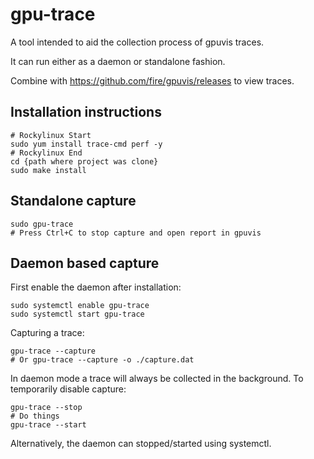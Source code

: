 # gpu-trace

A tool intended to aid the collection process of gpuvis traces.

It can run either as a daemon or standalone fashion.

Combine with https://github.com/fire/gpuvis/releases to view traces.

## Installation instructions

```
# Rockylinux Start
sudo yum install trace-cmd perf -y
# Rockylinux End
cd {path where project was clone}
sudo make install
```

## Standalone capture

```
sudo gpu-trace
# Press Ctrl+C to stop capture and open report in gpuvis
```

## Daemon based capture

First enable the daemon after installation:
```
sudo systemctl enable gpu-trace
sudo systemctl start gpu-trace
```

Capturing a trace:
```
gpu-trace --capture
# Or gpu-trace --capture -o ./capture.dat
```

In daemon mode a trace will always be collected in the background. To temporarily disable capture:
```
gpu-trace --stop
# Do things
gpu-trace --start
```

Alternatively, the daemon can stopped/started using systemctl.
